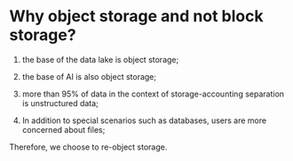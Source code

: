 # Why object storage and not block storage?

1. the base of the data lake is object storage;

2. the base of AI is also object storage;

3. more than 95% of data in the context of storage-accounting separation is unstructured data;

4. In addition to special scenarios such as databases, users are more concerned about files;


Therefore, we choose to re-object storage.
